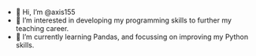 - 👋 Hi, I’m @axis155
- 👀 I’m interested in developing my programming skills to further my teaching career.
- 🌱 I’m currently learning Pandas, and focussing on improving my Python skills.

